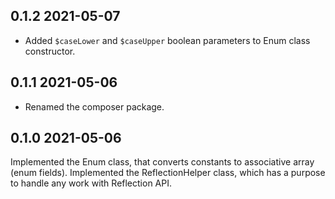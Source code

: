 ## 0.1.2 2021-05-07
* Added `$caseLower` and `$caseUpper` boolean parameters to Enum class constructor.

## 0.1.1 2021-05-06
* Renamed the composer package.

## 0.1.0 2021-05-06

Implemented the Enum class, that converts constants to associative array (enum fields).
Implemented the ReflectionHelper class, which has a purpose to handle any work with Reflection API.
